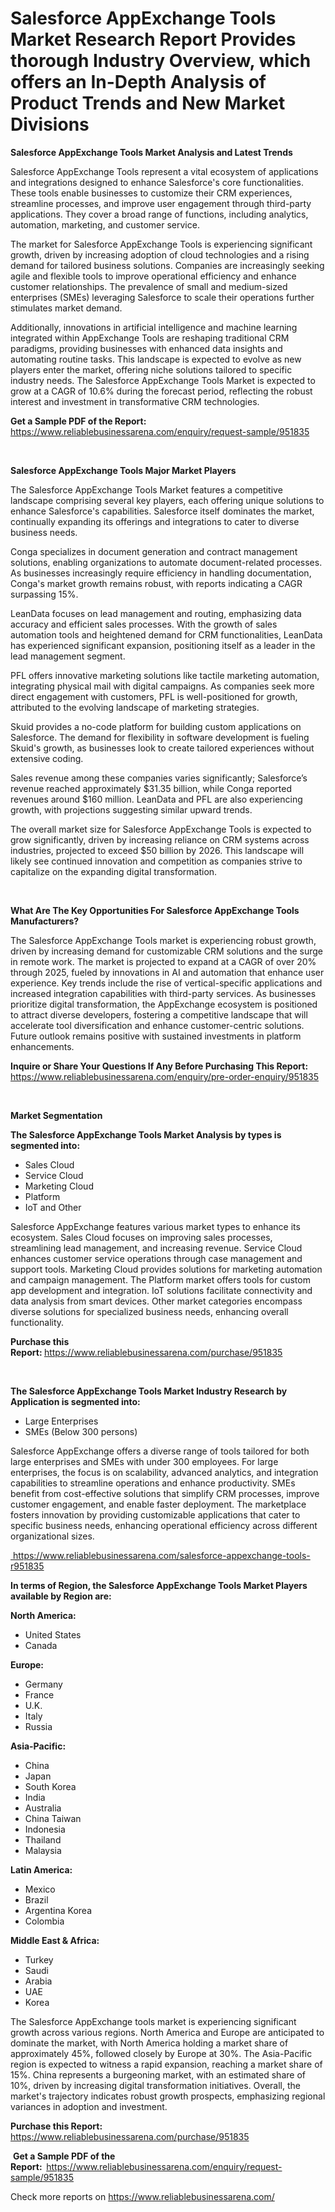 <p><h1>Salesforce AppExchange Tools Market Research Report Provides thorough Industry Overview, which offers an In-Depth Analysis of Product Trends and New Market Divisions</h1></p><p><strong>Salesforce AppExchange Tools Market Analysis and Latest Trends</strong></p>
<p><p>Salesforce AppExchange Tools represent a vital ecosystem of applications and integrations designed to enhance Salesforce's core functionalities. These tools enable businesses to customize their CRM experiences, streamline processes, and improve user engagement through third-party applications. They cover a broad range of functions, including analytics, automation, marketing, and customer service.</p><p>The market for Salesforce AppExchange Tools is experiencing significant growth, driven by increasing adoption of cloud technologies and a rising demand for tailored business solutions. Companies are increasingly seeking agile and flexible tools to improve operational efficiency and enhance customer relationships. The prevalence of small and medium-sized enterprises (SMEs) leveraging Salesforce to scale their operations further stimulates market demand.</p><p>Additionally, innovations in artificial intelligence and machine learning integrated within AppExchange Tools are reshaping traditional CRM paradigms, providing businesses with enhanced data insights and automating routine tasks. This landscape is expected to evolve as new players enter the market, offering niche solutions tailored to specific industry needs. The Salesforce AppExchange Tools Market is expected to grow at a CAGR of 10.6% during the forecast period, reflecting the robust interest and investment in transformative CRM technologies.</p></p>
<p><strong>Get a Sample PDF of the Report:&nbsp;</strong> <a href="https://www.reliablebusinessarena.com/enquiry/request-sample/951835?utm_campaign=1841&utm_medium=2&utm_source=Github&utm_content=ia&utm_term=06032025&utm_id=salesforce-appexchange-tools">https://www.reliablebusinessarena.com/enquiry/request-sample/951835</a></p>
<p>&nbsp;</p>
<p><strong>Salesforce AppExchange Tools Major Market Players</strong></p>
<p><p>The Salesforce AppExchange Tools Market features a competitive landscape comprising several key players, each offering unique solutions to enhance Salesforce's capabilities. Salesforce itself dominates the market, continually expanding its offerings and integrations to cater to diverse business needs.</p><p>Conga specializes in document generation and contract management solutions, enabling organizations to automate document-related processes. As businesses increasingly require efficiency in handling documentation, Conga's market growth remains robust, with reports indicating a CAGR surpassing 15%.</p><p>LeanData focuses on lead management and routing, emphasizing data accuracy and efficient sales processes. With the growth of sales automation tools and heightened demand for CRM functionalities, LeanData has experienced significant expansion, positioning itself as a leader in the lead management segment.</p><p>PFL offers innovative marketing solutions like tactile marketing automation, integrating physical mail with digital campaigns. As companies seek more direct engagement with customers, PFL is well-positioned for growth, attributed to the evolving landscape of marketing strategies.</p><p>Skuid provides a no-code platform for building custom applications on Salesforce. The demand for flexibility in software development is fueling Skuid's growth, as businesses look to create tailored experiences without extensive coding.</p><p>Sales revenue among these companies varies significantly; Salesforce’s revenue reached approximately $31.35 billion, while Conga reported revenues around $160 million. LeanData and PFL are also experiencing growth, with projections suggesting similar upward trends.</p><p>The overall market size for Salesforce AppExchange Tools is expected to grow significantly, driven by increasing reliance on CRM systems across industries, projected to exceed $50 billion by 2026. This landscape will likely see continued innovation and competition as companies strive to capitalize on the expanding digital transformation.</p></p>
<p>&nbsp;</p>
<p><strong>What Are The Key Opportunities For Salesforce AppExchange Tools Manufacturers?</strong></p>
<p><p>The Salesforce AppExchange Tools market is experiencing robust growth, driven by increasing demand for customizable CRM solutions and the surge in remote work. The market is projected to expand at a CAGR of over 20% through 2025, fueled by innovations in AI and automation that enhance user experience. Key trends include the rise of vertical-specific applications and increased integration capabilities with third-party services. As businesses prioritize digital transformation, the AppExchange ecosystem is positioned to attract diverse developers, fostering a competitive landscape that will accelerate tool diversification and enhance customer-centric solutions. Future outlook remains positive with sustained investments in platform enhancements.</p></p>
<p><strong>Inquire or Share Your Questions If Any Before Purchasing This Report:</strong> <a href="https://www.reliablebusinessarena.com/enquiry/pre-order-enquiry/951835?utm_campaign=1841&utm_medium=2&utm_source=Github&utm_content=ia&utm_term=06032025&utm_id=salesforce-appexchange-tools">https://www.reliablebusinessarena.com/enquiry/pre-order-enquiry/951835</a></p>
<p>&nbsp;</p>
<p><strong>Market Segmentation</strong></p>
<p><strong>The Salesforce AppExchange Tools Market Analysis by types is segmented into:</strong></p>
<p><ul><li>Sales Cloud</li><li>Service Cloud</li><li>Marketing Cloud</li><li>Platform</li><li>IoT and Other</li></ul></p>
<p><p>Salesforce AppExchange features various market types to enhance its ecosystem. Sales Cloud focuses on improving sales processes, streamlining lead management, and increasing revenue. Service Cloud enhances customer service operations through case management and support tools. Marketing Cloud provides solutions for marketing automation and campaign management. The Platform market offers tools for custom app development and integration. IoT solutions facilitate connectivity and data analysis from smart devices. Other market categories encompass diverse solutions for specialized business needs, enhancing overall functionality.</p></p>
<p><strong>Purchase this Report:&nbsp;</strong><a href="https://www.reliablebusinessarena.com/purchase/951835?utm_campaign=1841&utm_medium=2&utm_source=Github&utm_content=ia&utm_term=06032025&utm_id=salesforce-appexchange-tools">https://www.reliablebusinessarena.com/purchase/951835</a></p>
<p>&nbsp;</p>
<p><strong>The Salesforce AppExchange Tools Market Industry Research by Application is segmented into:</strong></p>
<p><ul><li>Large Enterprises</li><li>SMEs (Below 300 persons)</li></ul></p>
<p><p>Salesforce AppExchange offers a diverse range of tools tailored for both large enterprises and SMEs with under 300 employees. For large enterprises, the focus is on scalability, advanced analytics, and integration capabilities to streamline operations and enhance productivity. SMEs benefit from cost-effective solutions that simplify CRM processes, improve customer engagement, and enable faster deployment. The marketplace fosters innovation by providing customizable applications that cater to specific business needs, enhancing operational efficiency across different organizational sizes.</p></p>
<p><a href="https://www.reliablebusinessarena.com/salesforce-appexchange-tools-r951835?utm_campaign=1841&utm_medium=2&utm_source=Github&utm_content=ia&utm_term=06032025&utm_id=salesforce-appexchange-tools">&nbsp;https://www.reliablebusinessarena.com/salesforce-appexchange-tools-r951835</a></p>
<p><strong>In terms of Region, the Salesforce AppExchange Tools Market Players available by Region are:</strong></p>
<p>
    <p> <strong> North America: </strong>
        <ul>
            <li>United States</li>
            <li>Canada</li>
        </ul>
        </p> 
    <p> <strong> Europe: </strong>
        <ul>
            <li>Germany</li>
            <li>France</li>
            <li>U.K.</li>
            <li>Italy</li>
            <li>Russia</li>
        </ul>
        </p> 
    <p> <strong> Asia-Pacific: </strong>
        <ul>
            <li>China</li>
            <li>Japan</li>
            <li>South Korea</li>
            <li>India</li>
            <li>Australia</li>
            <li>China Taiwan</li>
            <li>Indonesia</li>
            <li>Thailand</li>
            <li>Malaysia</li>
        </ul>
        </p> 
    <p> <strong> Latin America: </strong>
        <ul>
            <li>Mexico</li>
            <li>Brazil</li>
            <li>Argentina Korea</li>
            <li>Colombia</li>
        </ul>
        </p> 
    <p> <strong> Middle East & Africa: </strong>
        <ul>
            <li>Turkey</li>
            <li>Saudi</li>
            <li>Arabia</li>
            <li>UAE</li>
            <li>Korea</li>
        </ul>
    </p>
    </p>
<p><p>The Salesforce AppExchange tools market is experiencing significant growth across various regions. North America and Europe are anticipated to dominate the market, with North America holding a market share of approximately 45%, followed closely by Europe at 30%. The Asia-Pacific region is expected to witness a rapid expansion, reaching a market share of 15%. China represents a burgeoning market, with an estimated share of 10%, driven by increasing digital transformation initiatives. Overall, the market's trajectory indicates robust growth prospects, emphasizing regional variances in adoption and investment.</p></p>
<p><strong>Purchase this Report: </strong><a href="https://www.reliablebusinessarena.com/purchase/951835?utm_campaign=1841&utm_medium=2&utm_source=Github&utm_content=ia&utm_term=06032025&utm_id=salesforce-appexchange-tools">https://www.reliablebusinessarena.com/purchase/951835</a></p>
<p>&nbsp;<strong>Get a Sample PDF of the Report:&nbsp;&nbsp;</strong><a href="https://www.reliablebusinessarena.com/enquiry/request-sample/951835?utm_campaign=1841&utm_medium=2&utm_source=Github&utm_content=ia&utm_term=06032025&utm_id=salesforce-appexchange-tools">https://www.reliablebusinessarena.com/enquiry/request-sample/951835</a></p>
<p><strong></strong></p>
<p>Check more reports on <a href="https://www.reliablebusinessarena.com/?utm_campaign=1841&utm_medium=2&utm_source=Github&utm_content=ia&utm_term=06032025&utm_id=salesforce-appexchange-tools">https://www.reliablebusinessarena.com/</a></p>